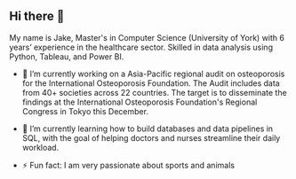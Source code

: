 ## Hi there 👋
My name is Jake, Master's in Computer Science (University of York) with 6 years’ experience in the healthcare sector. Skilled in data analysis using Python, Tableau, and Power BI.

- 🔭 I’m currently working on a Asia-Pacific regional audit on osteoporosis for the International Osteoporosis Foundation. The Audit includes data from 40+ societies across 22 countries. The target is to disseminate the findings at the International Osteoporosis Foundation's Regional Congress in Tokyo this December.

- 🌱 I’m currently learning how to build databases and data pipelines in SQL, with the goal of helping doctors and nurses streamline their daily workload.

- ⚡ Fun fact: I am very passionate about sports and animals
